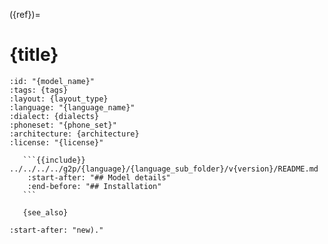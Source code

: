 ({ref})=
# {title}

``````{{g2p}} {title}
:id: "{model_name}"
:tags: {tags}
:layout: {layout_type}
:language: "{language_name}"
:dialect: {dialects}
:phoneset: "{phone_set}"
:architecture: {architecture}
:license: "{license}"

   ```{{include}} ../../../../g2p/{language}/{language_sub_folder}/v{version}/README.md
    :start-after: "## Model details"
    :end-before: "## Installation"
   ```

   {see_also}
``````

```{{include}} ../../../../g2p/{language}/{language_sub_folder}/v{version}/README.md
:start-after: "new)."
```
